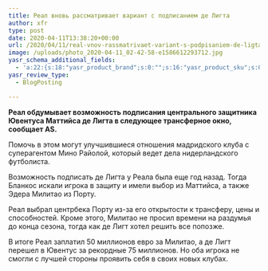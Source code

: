 ```yaml
---
title: Реал вновь рассматривает вариант с подписанием де Лигта
author: xfr
type: post
date: 2020-04-11T13:38:20+00:00
url: /2020/04/11/real-vnov-rassmatrivaet-variant-s-podpisaniem-de-ligta/
image: /uploads/photo_2020-04-11_02-42-58-e1586612293712.jpg
yasr_schema_additional_fields:
  - 'a:22:{s:18:"yasr_product_brand";s:0:"";s:16:"yasr_product_sku";s:0:"";s:37:"yasr_product_global_identifier_select";s:5:"gtin8";s:36:"yasr_product_global_identifier_value";s:0:"";s:18:"yasr_product_price";s:0:"";s:27:"yasr_product_price_currency";s:0:"";s:30:"yasr_product_price_valid_until";s:0:"";s:31:"yasr_product_price_availability";s:12:"Discontinued";s:22:"yasr_product_price_url";s:0:"";s:26:"yasr_localbusiness_address";s:0:"";s:29:"yasr_localbusiness_pricerange";s:0:"";s:28:"yasr_localbusiness_telephone";s:0:"";s:20:"yasr_recipe_cooktime";s:0:"";s:23:"yasr_recipe_description";s:0:"";s:20:"yasr_recipe_keywords";s:0:"";s:21:"yasr_recipe_nutrition";s:0:"";s:20:"yasr_recipe_preptime";s:0:"";s:26:"yasr_recipe_recipecategory";s:0:"";s:25:"yasr_recipe_recipecuisine";s:0:"";s:28:"yasr_recipe_recipeingredient";s:0:"";s:30:"yasr_recipe_recipeinstructions";s:0:"";s:17:"yasr_recipe_video";s:0:"";}'
yasr_review_type:
  - BlogPosting

---
```

**Реал обдумывает возможность подписания центрального защитника Ювентуса Маттийса де Лигта в следующее трансферное окно, сообщает AS.**

Помочь в этом могут улучшившиеся отношения мадридского клуба с суперагентом Мино Райолой, который ведет дела нидерландского футболиста.

Возможность подписать де Лигта у Реала была еще год назад. Тогда Бланкос искали игрока в защиту и имели выбор из Маттийса, а также Эдера Милитао из Порту.

Реал выбрал центрбека Порту из-за его открытости к трансферу, цены и способностей. Кроме этого, Милитао не просил времени на раздумья до конца сезона, тогда как де Лигт хотел решить все попозже.

В итоге Реал заплатил 50 миллионов евро за Милитао, а де Лигт перешел в Ювентус за рекордные 75 миллионов. Но оба игрока не смогли с лучшей стороны проявить себя в своих новых клубах.